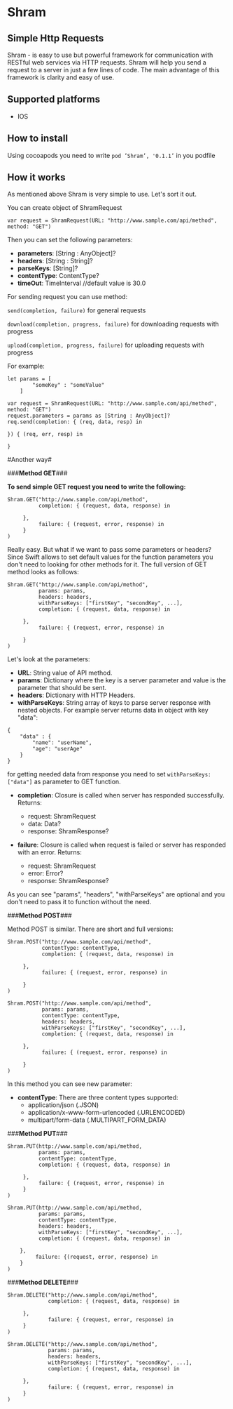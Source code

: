 # **Shram** #
## Simple Http Requests ##

Shram - is easy to use but powerful framework for communication with RESTful web services via HTTP requests. Shram will help you send a request to a server in just a few lines of code. The main advantage of this framework is clarity and easy of use.

## **Supported platforms** ##
- IOS

## **How to install** ##
Using cocoapods you need to write ``` pod ’Shram’, '0.1.1’ ``` in you podfile

## **How it works** ##
As mentioned above Shram is very simple to use. Let's sort it out.

You can create object of ShramRequest
```
var request = ShramRequest(URL: "http://www.sample.com/api/method", method: "GET")
```
Then you can set the following parameters:

* **parameters**: [String : AnyObject]?
* **headers**: [String : String]?
* **parseKeys**: [String]?
* **contentType**: ContentType?
* **timeOut**: TimeInterval //default value is 30.0

For sending request you can use method:

```send(completion, failure)``` for general requests

```download(completion, progress, failure)``` for downloading requests with progress

```upload(completion, progress, failure)``` for uploading requests with progress

For example:

```
let params = [
        "someKey" : "someValue"
    ]

var request = ShramRequest(URL: "http://www.sample.com/api/method", method: "GET")
request.parameters = params as [String : AnyObject]?
req.send(completion: { (req, data, resp) in
            
}) { (req, err, resp) in
            
}

```


#Another way#

###**Method GET**###

**To send simple GET request you need to write the following:**
```
Shram.GET("http://www.sample.com/api/method",
          completion: { (request, data, response) in
            
     },
          failure: { (request, error, response) in
     }
)
```

Really easy. But what if we want to pass some parameters or headers? Since Swift allows to set default values for the function parameters you don't need to looking for other methods for it. The full version of GET method looks as follows:
```
Shram.GET("http://www.sample.com/api/method",
          params: params,
          headers: headers,
          withParseKeys: ["firstKey", "secondKey", ...],
          completion: { (request, data, response) in
     
     },
          failure: { (request, error, response) in
     
     }
)
```

Let's look at the parameters:

* **URL**: String value of API method.
* **params**: Dictionary where the key is a server parameter and value is the parameter that should be sent. 
* **headers**: Dictionary with HTTP Headers.
* **withParseKeys**: String array of keys to parse server response with nested objects. For example server returns data in object with key "data":
```
{
    "data" : {
        "name": "userName",
        "age": "userAge"
    }
}
```
for getting needed data from response you need to set ```withParseKeys: ["data"]``` as parameter to GET function.

* **completion**: Closure is called when server has responded successfully. Returns:
    * request: ShramRequest
    * data: Data?
    * response: ShramResponse?

* **failure**: Closure is called when request is failed or server has responded with an error. Returns:
    * request: ShramRequest
    * error: Error?
    * response: ShramResponse?

As you can see "params", "headers", "withParseKeys" are optional and you don't need to pass it to function without the need.

###**Method POST**###

Method POST is similar. There are short and full versions:

```
Shram.POST("http://www.sample.com/api/method",
           contentType: contentType,
           completion: { (request, data, response) in
                    
     },
           failure: { (request, error, response) in
            
     }
)

Shram.POST("http://www.sample.com/api/method",
           params: params,
           contentType: contentType,
           headers: headers,
           withParseKeys: ["firstKey", "secondKey", ...],
           completion: { (request, data, response) in
     
     },
           failure: { (request, error, response) in
     
     }
)
```

In this method you can see new parameter:

* **contentType**: There are three content types supported:
    * application/json (.JSON)
    * application/x-www-form-urlencoded (.URLENCODED)
    * multipart/form-data (.MULTIPART_FORM_DATA)

###**Method PUT**###

```
Shram.PUT(http://www.sample.com/api/method,
          params: params,
          contentType: contentType,
          completion: { (request, data, response) in
                    
     },
          failure: { (request, error, response) in
     }
)

Shram.PUT(http://www.sample.com/api/method,
          params: params,
          contentType: contentType,
          headers: headers,
          withParseKeys: ["firstKey", "secondKey", ...],
          completion: { (request, data, response) in
                    
    },
         failure: {(request, error, response) in
    }
)
```

###**Method DELETE**###
```
Shram.DELETE("http://www.sample.com/api/method",
             completion: { (request, data, response) in
                        
     },
             failure: { (request, error, response) in
     }
)

Shram.DELETE("http://www.sample.com/api/method",
             params: params,
             headers: headers,
             withParseKeys: ["firstKey", "secondKey", ...],
             completion: { (request, data, response) in
                        
     },
             failure: { (request, error, response) in
     }
)
```
